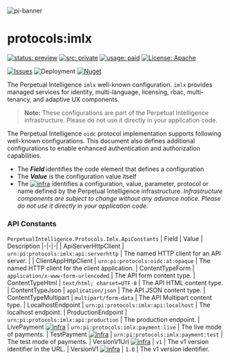 ![pi-banner](https://en.gravatar.com/userimage/152742631/4ab9cb340649391354d65b592b744114.png)

# protocols:imlx
[![status: preview](https://img.shields.io/badge/status-preview-yellow)]()
[![src: private](https://img.shields.io/badge/src-private-red)]()
[![usage: paid](https://img.shields.io/badge/usage-paid-green)]()
[![License: Apache](https://img.shields.io/badge/License-TOS-yellow.svg)](https://opensource.org/licenses/MIT)

[![Issues](https://img.shields.io/github/issues/perpetualintelligence/protocols)](https://github.com/perpetualintelligence/protocols/issues)
![Deployment](https://vsrm.dev.azure.com/perpetualintelligence/_apis/public/Release/badge/4c5f1531-e837-40e9-9e5e-47abaa3fab37/2/2)
[![Nuget](https://img.shields.io/nuget/vpre/PerpetualIntelligence.Protocols)](https://www.nuget.org/packages/PerpetualIntelligence.Protocols)

The Perpetual Intelligence `imlx` well-known configuration. `imlx` provides managed services for identity, multi-language, licensing, rbac, multi-tenancy, and adaptive UX components. 
 
> **Note:** These configurations are part of the Perpetual Intelligence infrastructure. Please do not use it directly in your application code.

The Perpetual Intelligence `oidc` protocol implementation supports following well-known configurations. This document also defines additional configurations to enable enhanced authentication and authorization capabilities.

* The ***Field*** identifies the code element that defines a configuration
* The ***Value*** is the configuration value itself
* The [![infra](https://img.shields.io/badge/-infra-red)]() identifies a configuration, value, parameter, protocol or name defined by the Perpetual Intelligence infrastructure. *Infrastructure components are subject to change without any advance notice. Please do not use it directly in your application code.*

### API Constants 
`PerpetualIntelligence.Protocols.Imlx.ApiConstants`
| Field | Value | Description 
|-|-|-|
| ApiServerHttpClient | `urn:pi:protocols:imlx:api:serverhttp` | The named HTTP client for an API server. |
| ClientAppHttpClient | `urn:pi:protocols:oidc:at:opaque` | The named HTTP client for the client application.
| ContentTypeForm | `application/x-www-form-urlencoded` | The API form content type.
| ContentTypeHtml | `text/html; charset=UTF-8` | The API HTML content type.
| ContentTypeJson | `application/json` | The API JSON content type.
| ContentTypeMultipart | `multipart/form-data` | The API Multipart content type.
| LocalhostEndpoint | `urn:pi:protocols:imlx:api:localhost` | The localhost endpoint.
| ProductionEndpoint | `urn:pi:protocols:imlx:api:production` | The production endpoint.
| LivePayment [![infra](https://img.shields.io/badge/-infra-red)]() | `urn:pi:protocols:imlx:payment:live` | The live mode of payments.
| TestPayment [![infra](https://img.shields.io/badge/-infra-red)]() | `urn:pi:protocols:imlx:payment:test` | The test mode of payments.
| VersionV1Url [![infra](https://img.shields.io/badge/-infra-red)]() | `v1` | The v1 version identifier in the URL.
| VersionV1 [![infra](https://img.shields.io/badge/-infra-red)]() | `1.0` | The v1 version identifier.




